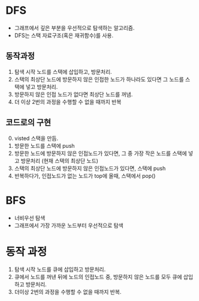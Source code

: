 # DFS

- 그래프에서 깊은 부분을 우선적으로 탐색하는 알고리즘.
- DFS는 스택 자료구조(혹은 재귀함수)를 사용.

## 동작과정

1. 탐색 시작 노드를 스택에 삽입하고, 방문처리.
2. 스택의 최상단 노드에 방문하지 않은 인접한 노드가 하나라도 있다면 그 노드를 스택에 넣고 방문처리.
3. 방문하지 않은 인접 노드가 없다면 최상단 노드를 꺼냄.
4. 더 이상 2번의 과정을 수행할 수 없을 때까지 반복

## 코드로의 구현

0. visted 스택을 만듬.
1. 방문한 노드를 스택에 push
2. 방문한 노드에 방문하지 않은 인접노드가 있다면, 그 중 가장 작은 노드를 스택에 넣고 방문처리 (현재 스택의 최상단 노드)
3. 스택의 최상단 노드에 방문하지 않은 인접노드가 있다면, 스택에 push
4. 반복하다가, 인접노드가 없는 노드가 top에 올때, 스택에서 pop()

# BFS

- 너비우선 탐색
- 그래프에서 가장 가까운 노드부터 우선적으로 탐색

# 동작 과정

1. 탐색 시작 노드를 큐에 삽입하고 방문처리.
2. 큐에서 노드를 꺼낸 뒤에 노드의 인접노드 중, 방문하지 않은 노드를 모두 큐에 삽입하고 방문처리.
3. 더이상 2번의 과정을 수행할 수 없을 때까지 반복.
